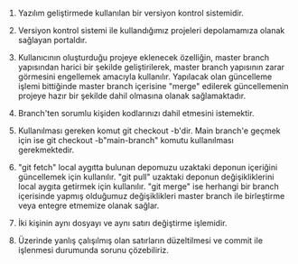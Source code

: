 1. Yazılım geliştirmede kullanılan bir versiyon kontrol sistemidir.

2. Versiyon kontrol sistemi ile kullandığımız projeleri depolamamıza olanak sağlayan portaldır.

3. Kullanıcının oluşturduğu projeye eklenecek özelliğin, master branch yapısından harici bir şekilde geliştirilerek, master branch yapısının zarar görmesini engellemek amacıyla kullanılır. Yapılacak olan güncelleme işlemi bittiğinde master branch içerisine "merge" edilerek güncellemenin projeye hazır bir şekilde dahil olmasına olanak sağlamaktadır.

4. Branch'ten sorumlu kişiden kodlarınızı dahil etmesini istemektir.

5. Kullanılması gereken komut git checkout -b'dir. Main branch'e geçmek için ise git checkout -b"main-branch" komutu kullanılması gerekmektedir.

6. "git fetch" local aygıtta bulunan depomuzu uzaktaki deponun içeriğini güncellemek için kullanılır. "git pull" uzaktaki deponun değişikliklerini local aygıta getirmek için kullanılır. "git merge" ise herhangi bir branch içerisinde yapmış olduğumuz değişiklikleri master branch ile birleştirme veya entegre etmemize olanak sağlar.

7. İki kişinin aynı dosyayı ve aynı satırı değiştirme işlemidir.

8. Üzerinde yanlış çalışılmış olan satırların düzeltilmesi ve commit ile işlenmesi durumunda sorunu çözebiliriz.

